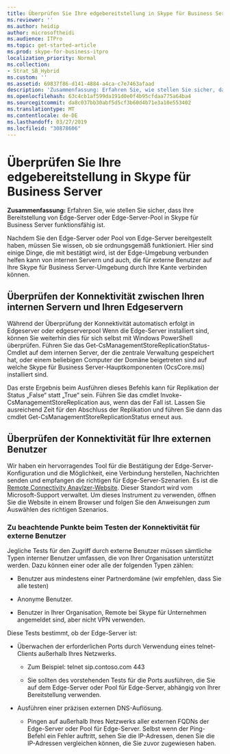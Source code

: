 ```yaml
---
title: Überprüfen Sie Ihre edgebereitstellung in Skype für Business Server
ms.reviewer: ''
ms.author: heidip
author: microsoftheidi
ms.audience: ITPro
ms.topic: get-started-article
ms.prod: skype-for-business-itpro
localization_priority: Normal
ms.collection:
- Strat_SB_Hybrid
ms.custom: ''
ms.assetid: 69837f86-d141-4884-a4ca-c7e7463afaad
description: 'Zusammenfassung: Erfahren Sie, wie stellen Sie sicher, dass Ihre Bereitstellung von Edge-Server oder Edge-Server-Pool in Skype für Business Server funktionsfähig ist.'
ms.openlocfilehash: 63c4cb1af599da191d0e0f4b95cfdaa775a64ba4
ms.sourcegitcommit: da8c037bb30abf5d5cf3b60d4b71e3a10e553402
ms.translationtype: MT
ms.contentlocale: de-DE
ms.lasthandoff: 03/27/2019
ms.locfileid: "30878606"
---
```

# <a name="validate-your-edge-deployment-in-skype-for-business-server"></a>Überprüfen Sie Ihre edgebereitstellung in Skype für Business Server
 
**Zusammenfassung:** Erfahren Sie, wie stellen Sie sicher, dass Ihre Bereitstellung von Edge-Server oder Edge-Server-Pool in Skype für Business Server funktionsfähig ist.
  
Nachdem Sie den Edge-Server oder Pool von Edge-Server bereitgestellt haben, müssen Sie wissen, ob sie ordnungsgemäß funktioniert. Hier sind einige Dinge, die mit bestätigt wird, ist der Edge-Umgebung verbunden helfen kann von internen Servern und auch, die für externe Benutzer auf Ihre Skype für Business Server-Umgebung durch Ihre Kante verbinden können.
  
## <a name="verify-connectivity-between-your-internal-servers-and-your-edge-servers"></a>Überprüfen der Konnektivität zwischen Ihren internen Servern und Ihren Edgeservern

Während der Überprüfung der Konnektivität automatisch erfolgt in Edgeserver oder edgeserverpool Wenn die Edge-Server installiert sind, können Sie weiterhin dies für sich selbst mit Windows PowerShell überprüfen. Führen Sie das Get-CsManagementStoreReplicationStatus-Cmdlet auf dem internen Server, der die zentrale Verwaltung gespeichert hat, oder einem beliebigen Computer der Domäne beigetreten sind auf welche Skype für Business Server-Hauptkomponenten (OcsCore.msi) installiert sind.
  
Das erste Ergebnis beim Ausführen dieses Befehls kann für Replikation der Status „False“ statt „True“ sein. Führen Sie das cmdlet Invoke-CsManagementStoreReplication aus, wenn das der Fall ist. Lassen Sie ausreichend Zeit für den Abschluss der Replikation und führen Sie dann das cmdlet Get-CsManagementStoreReplicationStatus erneut aus.
  
## <a name="verify-connectivity-for-your-external-users"></a>Überprüfen der Konnektivität für Ihre externen Benutzer

Wir haben ein hervorragendes Tool für die Bestätigung der Edge-Server-Konfiguration und die Möglichkeit, eine Verbindung herstellen, Nachrichten senden und empfangen die richtigen für Edge-Server-Szenarien. Es ist die [Remote Connectivity Anaylzer-Website](https://testconnectivity.microsoft.com/). Dieser Standort wird vom Microsoft-Support verwaltet. Um dieses Instrument zu verwenden, öffnen Sie die Website in einem Browser und folgen Sie den Anweisungen zum Auswählen des richtigen Szenarios.
  
### <a name="things-to-consider-when-testing-external-user-connectivity"></a>Zu beachtende Punkte beim Testen der Konnektivität für externe Benutzer

Jegliche Tests für den Zugriff durch externe Benutzer müssen sämtliche Typen interner Benutzer umfassen, die von Ihrer Organisation unterstützt werden. Dazu können einer oder alle der folgenden Typen zählen:
  
- Benutzer aus mindestens einer Partnerdomäne (wir empfehlen, dass Sie alle testen)
    
- Anonyme Benutzer.
    
- Benutzer in Ihrer Organisation, Remote bei Skype für Unternehmen angemeldet sind, aber nicht VPN verwenden.
    
Diese Tests bestimmt, ob der Edge-Server ist:
  
- Überwachen der erforderlichen Ports durch Verwendung eines telnet-Clients außerhalb Ihres Netzwerks.
    
  - Zum Beispiel: telnet sip.contoso.com 443
    
  - Sie sollten des vorstehenden Tests für die Ports ausführen, die Sie auf dem Edge-Server oder Pool für Edge-Server, abhängig von Ihrer Bereitstellung verwenden.
    
- Ausführen einer präzisen externen DNS-Auflösung.
    
  - Pingen auf außerhalb Ihres Netzwerks aller externen FQDNs der Edge-Server oder Pool für Edge-Server. Selbst wenn der Ping-Befehl ein Fehler auftritt, sehen Sie die IP-Adressen, denen Sie die IP-Adressen vergleichen können, die Sie zuvor zugewiesen haben.
    

